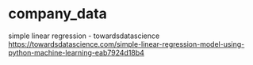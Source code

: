 # company_data
simple linear regression - towardsdatascience
https://towardsdatascience.com/simple-linear-regression-model-using-python-machine-learning-eab7924d18b4
